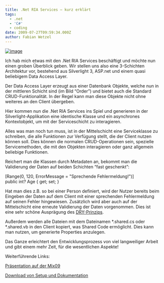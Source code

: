```yaml
---
title: .Net RIA Services – kurz erklärt
tags:
  - .net
  - 'C#'
  - coding
date: 2009-07-27T09:59:34.000Z
author: Fabian Wetzel
---
```


[![image](image-thumb9.png "image")](image24.png) 

Ich hab mich etwas mit den .Net RIA Services beschäftigt und möchte nun einen groben Überblick geben. Wir stellen uns also eine 3-Schichten Architektur vor, bestehend aus Silverlight 3, ASP.net und einem quasi beliebigem Data Access Layer.

Der Data Access Layer erzeugt aus einer Datenbank Objekte, welche nun in der mittleren Schicht sind (im Bild “Order”) und bietet auch die Standard CRUD-Funktionalität. In der Regel kann man diese Objekte nicht ohne weiteres an den Client übergeben.

Hier kommen nun die .Net RIA Services ins Spiel und generieren in der Silverlight-Applikation eine identische Klasse und ein asynchrones Kontextobjekt, um mit der Serviceschicht zu interagieren.

Alles was man noch tun muss, ist in der Mittelschicht eine Serviceklasse zu schreiben, die alle Funktionen zur Verfügung stellt, die der Client nutzen können soll. Dies können die normalen CRUD-Operationen sein, spezielle Servicemethoden, die mit den Objekten interagieren oder ganz allgemein beliebige Funktionen.

Reichert man die Klassen durch Metadaten an, bekommt man die Validierung der Daten auf beiden Schichten “fast geschenkt”:

[Range(0, 120, ErrorMessage = &quot;Sprechende Fehlermeldung!&quot;)]   
public int? Age { get; set; }

Hat man dies z.B. so bei einer Person definiert, wird der Nutzer bereits beim Eingeben der Daten auf dem Client mit einer sprechenden Fehlermeldung auf seinen Fehler hingewiesen. Zusätzlich wird aber auch auf der Mittelschicht eine erneute Validierung der Daten vorgenommen. Dies ist eine sehr schöne Ausprägung des [DRY-Prinzips](http://www.clean-code-developer.de/wiki/CcdRoterGrad#DontRepeatYourselfDRY "Don&#39;t Repeat Yourself").

Außerdem werden alle Dateien mit dem Dateinamen *.shared.cs oder *.shared.vb in den Client kopiert, was Shared Code ermöglicht. Dies kann man nutzen, um generierte Properties anzulegen.

Das Ganze erleichtert den Entwicklungsprozess von viel langweiliger Arbeit und gibt einem mehr Zeit, für die wesentlichen Aspekte!

Weiterführende Links:

[Präsentation auf der Mix09](http://videos.visitmix.com/MIX09/T40F)

[Download von Setup und Dokumentation](http://www.microsoft.com/downloads/details.aspx?FamilyID=76bb3a07-3846-4564-b0c3-27972bcaabce&amp;displaylang=en)



